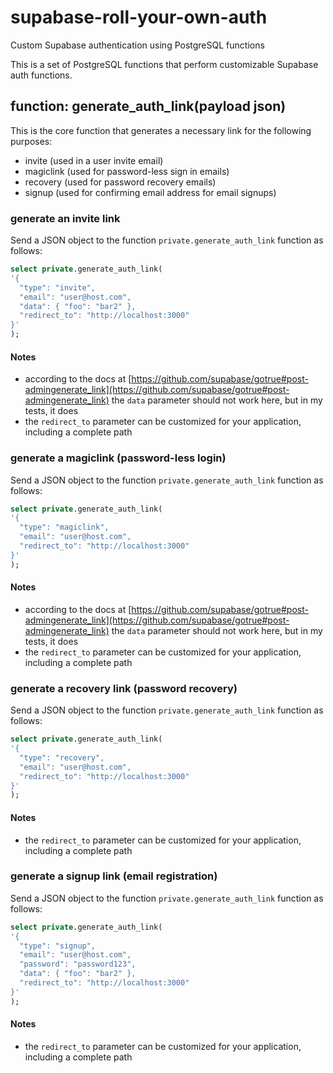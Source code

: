 # supabase-roll-your-own-auth
Custom Supabase authentication using PostgreSQL functions

This is a set of PostgreSQL functions that perform customizable Supabase auth functions.

## function: generate_auth_link(payload json)
This is the core function that generates a necessary link for the following purposes:

- invite (used in a user invite email)
- magiclink (used for password-less sign in emails)
- recovery (used for password recovery emails)
- signup (used for confirming email address for email signups)

### generate an invite link
Send a JSON object to the function `private.generate_auth_link` function as follows:

```sql
select private.generate_auth_link(
'{
  "type": "invite",
  "email": "user@host.com",
  "data": { "foo": "bar2" },
  "redirect_to": "http://localhost:3000"
}'
);
```

#### Notes
- according to the docs at [https://github.com/supabase/gotrue#post-admingenerate_link](https://github.com/supabase/gotrue#post-admingenerate_link) the `data` parameter should not work here, but in my tests, it does
- the `redirect_to` parameter can be customized for your application, including a complete path

### generate a magiclink (password-less login)
Send a JSON object to the function `private.generate_auth_link` function as follows:

```sql
select private.generate_auth_link(
'{
  "type": "magiclink",
  "email": "user@host.com",
  "redirect_to": "http://localhost:3000"
}'
);
```

#### Notes
- according to the docs at [https://github.com/supabase/gotrue#post-admingenerate_link](https://github.com/supabase/gotrue#post-admingenerate_link) the `data` parameter should not work here, but in my tests, it does
- the `redirect_to` parameter can be customized for your application, including a complete path

### generate a recovery link (password recovery)
Send a JSON object to the function `private.generate_auth_link` function as follows:

```sql
select private.generate_auth_link(
'{
  "type": "recovery",
  "email": "user@host.com",
  "redirect_to": "http://localhost:3000"
}'
);
```

#### Notes
- the `redirect_to` parameter can be customized for your application, including a complete path

### generate a signup link (email registration)
Send a JSON object to the function `private.generate_auth_link` function as follows:

```sql
select private.generate_auth_link(
'{
  "type": "signup",
  "email": "user@host.com",
  "password": "password123",
  "data": { "foo": "bar2" },
  "redirect_to": "http://localhost:3000"
}'
);
```

#### Notes
- the `redirect_to` parameter can be customized for your application, including a complete path

